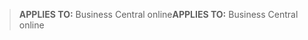> <span data-ttu-id="ee94c-101">**APPLIES TO:** Business Central online</span><span class="sxs-lookup"><span data-stu-id="ee94c-101">**APPLIES TO:** Business Central online</span></span>